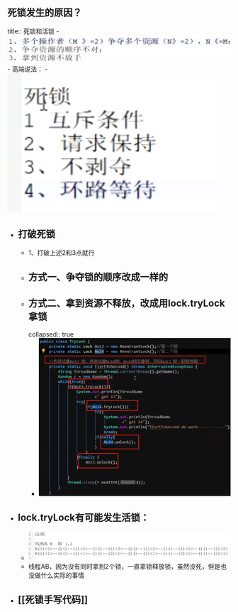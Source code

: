 ## 死锁发生的原因？
title:: 死锁和活锁
	- ![image.png](../assets/image_1690037354107_0.png)
	- 高端说法：
		- ![image.png](../assets/image_1690037503229_0.png)
- ## 打破死锁
	- 1、打破上述2和3点就行
	- ## 方式一、争夺锁的顺序改成一样的
	- ## 方式二、拿到资源不释放，改成用lock.tryLock拿锁
	  collapsed:: true
		- ![image.png](../assets/image_1690038059373_0.png)
- ## lock.tryLock有可能发生活锁：
	- ![image.png](../assets/image_1690084544181_0.png)
	- 线程AB，因为没有同时拿到2个锁，一直拿锁释放锁，虽然没死，但是也没做什么实际的事情
- ## [[死锁手写代码]]